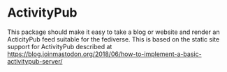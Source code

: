 
ActivityPub
===========

This package should make it easy to take a blog or website and render an ActicityPub feed suitable for the fediverse. This is based on the static site support for ActivityPub described at <https://blog.joinmastodon.org/2018/06/how-to-implement-a-basic-activitypub-server/>


